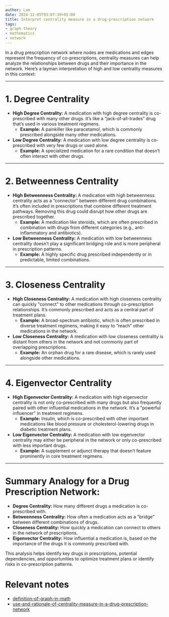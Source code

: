 ```yaml
---
author: Lam
date: 2024-12-05T03:07:39+01:00
title: Interpret centrality measure in a drug-prescription network
tags:
- graph-theory
- mathematics
- network
---
```


In a drug prescription network where nodes are medications and edges represent the frequency of co-prescriptions, centrality measures can help analyze the relationships between drugs and their importance in the network. Here’s a layman interpretation of high and low centrality measures in this context:

---

# 1. **Degree Centrality**

- **High Degree Centrality:** A medication with high degree centrality is co-prescribed with many other drugs. It’s like a “jack-of-all-trades” drug that’s used in various treatment regimens.
  - **Example:** A painkiller like paracetamol, which is commonly prescribed alongside many other medications.
- **Low Degree Centrality:** A medication with low degree centrality is co-prescribed with very few drugs or used alone.
  - **Example:** A specialized medication for a rare condition that doesn’t often interact with other drugs.

---

# 2. **Betweenness Centrality**

- **High Betweenness Centrality:** A medication with high betweenness centrality acts as a “connector” between different drug combinations. It’s often included in prescriptions that combine different treatment pathways. Removing this drug could disrupt how other drugs are prescribed together.
  - **Example:** A medication like steroids, which are often prescribed in combination with drugs from different categories (e.g., anti-inflammatory and antibiotics).
- **Low Betweenness Centrality:** A medication with low betweenness centrality doesn’t play a significant bridging role and is more peripheral in prescription patterns.
  - **Example:** A highly specific drug prescribed independently or in predictable, limited combinations.

---

# 3. **Closeness Centrality**

- **High Closeness Centrality:** A medication with high closeness centrality can quickly "connect" to other medications through co-prescription relationships. It’s commonly prescribed and acts as a central part of treatment plans.
  - **Example:** A broad-spectrum antibiotic, which is often prescribed in diverse treatment regimens, making it easy to “reach” other medications in the network.
- **Low Closeness Centrality:** A medication with low closeness centrality is distant from others in the network and not commonly part of overlapping prescriptions.
  - **Example:** An orphan drug for a rare disease, which is rarely used alongside other medications.

---

# 4. **Eigenvector Centrality**

- **High Eigenvector Centrality:** A medication with high eigenvector centrality is not only co-prescribed with many drugs but also frequently paired with other influential medications in the network. It’s a "powerful influencer" in treatment regimens.
  - **Example:** Insulin, which is co-prescribed with other important medications like blood pressure or cholesterol-lowering drugs in diabetic treatment plans.
- **Low Eigenvector Centrality:** A medication with low eigenvector centrality may either be peripheral in the network or only co-prescribed with less important drugs.
  - **Example:** A supplement or adjunct therapy that doesn’t feature prominently in core treatment regimens.

---

# Summary Analogy for a Drug Prescription Network:

- **Degree Centrality:** How many different drugs a medication is co-prescribed with.
- **Betweenness Centrality:** How often a medication acts as a "bridge" between different combinations of drugs.
- **Closeness Centrality:** How quickly a medication can connect to others in the network of prescriptions.
- **Eigenvector Centrality:** How influential a medication is, based on the importance of the drugs it is commonly prescribed with.

This analysis helps identify key drugs in prescriptions, potential dependencies, and opportunities to optimize treatment plans or identify risks in co-prescription patterns.

# Relevant notes

- [definition-of-graph-in-math](Resources/definition-of-graph-in-math.md) 
- [use-and-rationale-of-centrality-measure-in-a-drug-prescription-network](Resources/use-and-rationale-of-centrality-measure-in-a-drug-prescription-network.md) 
